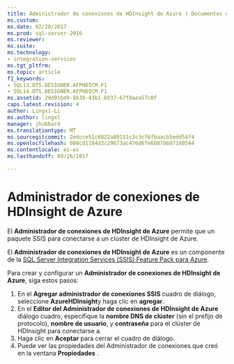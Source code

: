 ```yaml
---
title: Administrador de conexiones de HDInsight de Azure | Documentos de Microsoft
ms.custom: 
ms.date: 02/28/2017
ms.prod: sql-server-2016
ms.reviewer: 
ms.suite: 
ms.technology:
- integration-services
ms.tgt_pltfrm: 
ms.topic: article
f1_keywords:
- SQL13.DTS.DESIGNER.AFPHDICM.F1
- SQL14.DTS.DESIGNER.AFPHDICM.F1
ms.assetid: 29d01bd9-8b38-43b1-b937-67f8aea57c0f
caps.latest.revision: 4
author: Lingxi-Li
ms.author: lingxl
manager: jhubbard
ms.translationtype: MT
ms.sourcegitcommit: 2edcce51c6822a89151c3c3c76fbaacb5edd54f4
ms.openlocfilehash: 080cd1184d3c29673ac476d6fe6087b697160544
ms.contentlocale: es-es
ms.lasthandoff: 09/26/2017

---
```

# <a name="azure-hdinsight-connection-manager"></a>Administrador de conexiones de HDInsight de Azure
El **Administrador de conexiones de HDInsight de Azure** permite que un paquete SSIS para conectarse a un clúster de HDInsight de Azure.

El **Administrador de conexiones de HDInsight de Azure** es un componente de la [SQL Server Integration Services (SSIS) Feature Pack para Azure](../../integration-services/azure-feature-pack-for-integration-services-ssis.md).

Para crear y configurar un **Administrador de conexiones de HDInsight de Azure**, siga estos pasos:

1. En el **Agregar administrador de conexiones SSIS** cuadro de diálogo, seleccione **AzureHDInsight**y haga clic en **agregar**.
2. En el **Editor del Administrador de conexiones de HDInsight de Azure** diálogo cuadro, especifique la **nombre DNS de clúster** (sin el prefijo de protocolo), **nombre de usuario**, y **contraseña** para el clúster de HDInsight para conectarse a.
3. Haga clic en **Aceptar** para cerrar el cuadro de diálogo.
4. Puede ver las propiedades del Administrador de conexiones que creó en la ventana **Propiedades** .

